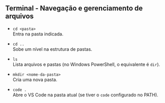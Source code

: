 ## Terminal - Navegação e gerenciamento de arquivos

- `cd <pasta>`  
  Entra na pasta indicada.

- `cd ..`  
  Sobe um nível na estrutura de pastas.

- `ls`  
  Lista arquivos e pastas (no Windows PowerShell, o equivalente é `dir`).

- `mkdir <nome-da-pasta>`  
  Cria uma nova pasta.

- `code .`  
  Abre o VS Code na pasta atual (se tiver o `code` configurado no PATH).